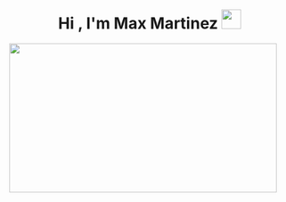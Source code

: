 <h1 align="center"><b>Hi , I'm Max Martinez </b><img src="https://media.giphy.com/media/hvRJCLFzcasrR4ia7z/giphy.gif" width="35"></h1>


<picture> <img src='https://giphy.com/embed/bAQH7WXKqtIBrPs7sR' width="480" height="268"/><picture>
